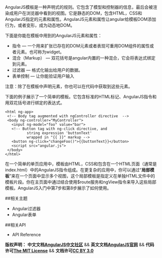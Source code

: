 AngularJS模板是一种声明式的规则。它包含了模型和控制器的信息，最后会被渲染成用户在浏览器中看到的视图。它是静态的DOM，包含HTML，CSS和AngularJS指定的元素和属性。AngularJS元素和属性让angular给模板DOM添加行为，或者变形，成为动态地DOM。

下面是你能在模板中用到的AngularJS元素和属性：

*  指令 — 一个用来扩张已存在的DOM元素或者表现可重用DOM组件的属性或者元素。也可称为widget。
*  混合（Markup） — 双花括号是angular内置的一种混合，它会将表达式绑定到元素。
*  过滤器 — 格式化输出给用户的数据。
*  表单控制 — 让你能验证用户输入

注意：除了在模板中声明元素，你也可以在代码中获取到这些元素。<!--more-->

下面的例子展示了一个简单的模板。它包含标准的HTML标记、AngularJS指令和用双花括号进行绑定的表达式。

	<html ng-app>
	 <!-- Body tag augmented with ngController directive  -->
	 <body ng-controller="MyController">
	   <input ng-model="foo" value="bar">
	   <!-- Button tag with ng-click directive, and
	          string expression 'buttonText'
	          wrapped in "{{ }}" markup -->
	   <button ng-click="changeFoo()">{{buttonText}}</button>
	   <script src="angular.js">
	 </body>
	</html>

在一个简单的单页应用中，模板由HTML，CSS和包含在一个HTML页面（通常是index.html）中的AngularJS指令组成。在更复杂的应用中，你可以通过“**局部模板**”来在一个页面中显示多个视图，这个局部模板是指定义在单独HTML文件中的模板片段。你在主页面中通过结合使用$route服务和ngView指令来导入这些局部模板。AngularJS入门中第7步和第8步展示了如何使用。

##相关主题
*  Angular过滤器
*  Angular表单

##相关API
*  API Reference

<span class="doc-copyright">**版权声明：** **中文文档[AngularJS中文社区][]** && **英文文档[AngularJS官网][]** && **代码许可[The MIT License][]** && **文档许可[CC BY 3.0][]**</span>

 [AngularJS中文社区]: http://angularjs.cn/
 [AngularJS官网]: http://angularjs.org/
 [The MIT License]: http://baike.baidu.com/view/3159946.htm
 [CC BY 3.0]: http://creativecommons.org/licenses/by/3.0/deed.zh